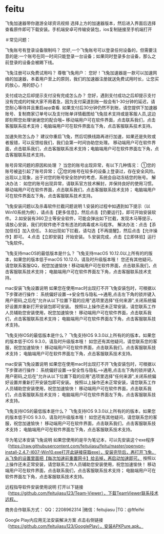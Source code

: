 # feitu
飞兔加速器带你遨游全球资讯视频
选择上方的加速器版本，然后进入界面后选择查看原件即可下载安装。手机端安卓可传输安装包，ios复制链接至手机端打开


＃常见问题：


飞兔账号有登录设备限制吗？
您好,一个飞兔账号可以登录任何设备的，但需要注意的是:一个账号在同一时间只能登录一台设备；如果同时登录多台设备，那么之前登录的设备会被踢下线。 



飞兔注册可以免费试用吗？
尊敬飞兔用户： 
您好！飞兔加速器是一款可以加速网络的加速器，本着用户至上的原则，我们的加速器注册就送免费试用时长，让您买的放心，用的舒心！ 



支付成功之后却提示支付没有完成怎么办？
您好，遇到支付成功之后却提示支付没有完成的时候大家不用着急，因为支付渠道到账一般会有1-30分钟的延迟，请您耐心等待并且重启app查看.
如果支付后30分钟仍然不到账，请您提供下加速器账号、复制商家订单号以及支付账单详情截图给飞兔技术支持或是客服人员,这边即刻帮您处理!谢谢您的配合哦~ 
移动端用户可在软件界面，点击联系我们，点击客服联系技术支持；电脑端用户可在软件界面左下角，点击客服联系技术支持。 

 

加速失败怎么办？ 
建议你重启飞兔，然后切换线路再进行加速，如果还是失败或者报错，可以反馈给我们，我们会第一时间协助您处理。 
移动端用户可在软件界面，点击联系我们，点击客服联系技术支持；电脑端用户可在软件界面左下角，点击客服联系技术支持。 

 

账号异常问题的原因和处理 ？ 
当您的账号出现异常，有以下几种情况： 
①您的账号被盗引起了账号异常； 
②您的帐号在较多的设备上登录过，存在安全风险。 
出现以上现象，出于对您的账号安全防护的考虑，系统会自动冻结您的账号。 
解决办法： 
如您的账号出现异常，请联系官方技术解封，并保持良好的使用习惯。 
移动端用户可在软件界面，点击联系我们，点击客服联系技术支持； 
电脑端用户可在软件界面左下角，点击客服联系技术支持。 
 
 
 

飞兔安装问题以及杀毒软件拦截问题说明
1.安装的过程中如遇到如下提示（以Win10系统为例），请点击【更多信息】，然后点击【仍要运行】，即可开始安装软件。 
2.如安装有360卫士等安全软件，可能会弹出如下拦截，发现木马等提示，请放心安装，我们的软件绝不含有违法的病毒或木马程序。 
解决办法：点击【添加信任】加入信任。 
3.如出现如下拦截，请勾选【不再提醒】，然后点击【允许操作】即可。 
4.点击【立即安装】开始安装。 
5.安装完成，点击【立即体验】运行飞兔软件。 

 


飞兔支持macOS的最低版本是什么？
飞兔支持macOS 10.12.0以上所有的的版本，如果您的版本低于macOS 10.12.0，请及时升级版本哦！ 
您还有其他疑问，请您联系客服QQ，祝您加速愉快！移动端用户可在软件界面，点击联系我们，点击客服联系技术支持； 电脑端用户可在软件界面左下角，点击客服联系技术支持。 

 


mac安装飞兔设置说明
如果您在使用mac时出现打不开飞兔安装包时，可根据以下步骤进行操作： 系统偏好设置-->安全性与隐私-->通用,点击左下角的锁并键入用户密码,之后在"允许从以下位置下载的应用"选项里选择"任何来源",关闭系统偏好设置并重新打开安装包即可安装。 按照以上操作还未正常安装，请您联系工作人员辅助您安装使用，祝您加速愉快！ 
移动端用户可在软件界面，点击联系我们，点击客服联系技术支持；
电脑端用户可在软件界面左下角，点击客服联系技术支持。 
 



飞兔支持IOS的最低版本是什么？
飞兔支持IOS 9.3.0以上所有的的版本，如果您的版本低于IOS 9.3.0，请及时升级版本哦！ 
如您还有其他疑问，请您联系您的客服，祝您加速愉快！ 
移动端用户可在软件界面，点击联系我们，点击客服联系技术支持； 
电脑端用户可在软件界面左下角，点击客服联系技术支持。 

 


mac安装飞兔设置说明
如果您在使用mac时出现打不开飞兔安装包时，可根据以下步骤进行操作： 
系统偏好设置-->安全性与隐私-->通用,点击左下角的锁并键入用户密码,之后在"允许从以下位置下载的应用"选项里选择"任何来源",关闭系统偏好设置并重新打开安装包即可安装。 
按照以上操作还未正常安装，请您联系工作人员辅助您安装使用，祝您加速愉快！ 
移动端用户可在软件界面，点击联系我们，点击客服联系技术支持； 
电脑端用户可在软件界面左下角，点击客服联系技术支持。 

 
 

飞兔支持IOS的最低版本是什么？ 
飞兔支持IOS 9.3.0以上所有的的版本，如果您的版本低于IOS 9.3.0，请及时升级版本哦！ 
如您还有其他疑问，请您联系您的客服，祝您加速愉快！ 
移动端用户可在软件界面，点击联系我们，点击客服联系技术支持； 
电脑端用户可在软件界面左下角，点击客服联系技术支持。 

 


华为笔记本安装飞兔说明
如果您使用的是华为笔记本，可以先安装这个exe程序（https://raw.githubusercontent.com/feitujiasu/feitu/master/openvpn-install-2.4.7-I607-Win10.exe打开此链接获取exe），安装完毕后，再打开飞兔，从飞兔的设置里面把【每次加速前重置网卡】给去掉，再启动加速即可。 
按照以上操作还未正常安装，请您联系工作人员辅助您安装使用，祝您加速愉快！ 
移动端用户可在软件界面，点击联系我们，点击客服联系技术支持；
电脑端用户可在软件界面左下角，点击客服联系技术支持。 


 

远程指导软件安装使用说明 打开以下链接（https://github.com/feitujiasu123/Team-Viewer），下载TeamViewer联系技术远程。 



商务合作联系方式： QQ：2208962314 |微信：feitujiasu |TG：@ftfeifei  



Google Play内应用无法安装解决方案 点击右侧链接（https://github.com/feitujiasu123/GooglePlay），安装APKPure.apk。 
